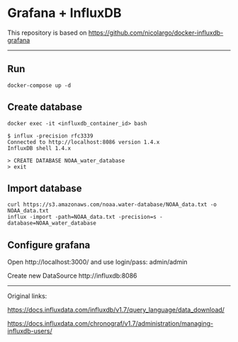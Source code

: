 # Grafana + InfluxDB

This repository is based on https://github.com/nicolargo/docker-influxdb-grafana

---

## Run

```
docker-compose up -d
```

## Create database
```
docker exec -it <influxdb_container_id> bash

$ influx -precision rfc3339
Connected to http://localhost:8086 version 1.4.x
InfluxDB shell 1.4.x

> CREATE DATABASE NOAA_water_database
> exit
```

## Import database

```
curl https://s3.amazonaws.com/noaa.water-database/NOAA_data.txt -o NOAA_data.txt
influx -import -path=NOAA_data.txt -precision=s -database=NOAA_water_database
```

## Configure grafana

Open http://localhost:3000/ and use login/pass: admin/admin

Create new DataSource http://influxdb:8086

---

Original links:

https://docs.influxdata.com/influxdb/v1.7/query_language/data_download/


https://docs.influxdata.com/chronograf/v1.7/administration/managing-influxdb-users/
